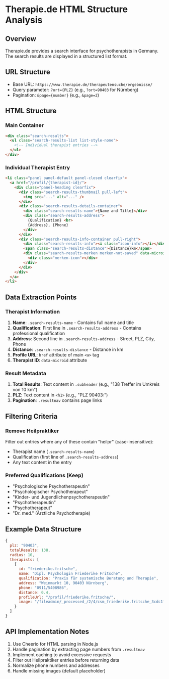 # Therapie.de HTML Structure Analysis

## Overview
Therapie.de provides a search interface for psychotherapists in Germany. The search results are displayed in a structured list format.

## URL Structure
- Base URL: `https://www.therapie.de/therapeutensuche/ergebnisse/`
- Query parameter: `?ort={PLZ}` (e.g., `?ort=90403` for Nürnberg)
- Pagination: `&page={number}` (e.g., `&page=2`)

## HTML Structure

### Main Container
```html
<div class="search-results">
  <ul class="search-results-list list-style-none">
    <!-- Individual therapist entries -->
  </ul>
</div>
```

### Individual Therapist Entry
```html
<li class="panel panel-default panel-closed clearfix">
  <a href="/profil/{therapist-id}/">
    <div class="panel-heading clearfix">
      <div class="search-results-thumbnail pull-left">
        <img src="..." alt="..." />
      </div>
      <div class="search-results-details-container">
        <div class="search-results-name">{Name and Title}</div>
        <div class="search-results-address">
          {Qualification} <br>
          {Address}, {Phone}
        </div>
      </div>
      <div class="search-results-info-container pull-right">
        <div class="search-results-info"><i class="icon-info"></i></div>
        <span class="search-results-distance">{Distance}km</span>
        <div class="search-results-merken merken-not-saved" data-microid="{therapist-id}">
          <div class="merken-icon"></div>
        </div>
      </div>
    </div>
  </a>
</li>
```

## Data Extraction Points

### Therapist Information
1. **Name**: `.search-results-name` - Contains full name and title
2. **Qualification**: First line in `.search-results-address` - Contains professional qualification
3. **Address**: Second line in `.search-results-address` - Street, PLZ, City, Phone
4. **Distance**: `.search-results-distance` - Distance in km
5. **Profile URL**: `href` attribute of main `<a>` tag
6. **Therapist ID**: `data-microid` attribute

### Result Metadata
1. **Total Results**: Text content in `.subheader` (e.g., "138 Treffer im Umkreis von 10 km")
2. **PLZ**: Text content in `<h1>` (e.g., "PLZ 90403:")
3. **Pagination**: `.resultnav` contains page links

## Filtering Criteria

### Remove Heilpraktiker
Filter out entries where any of these contain "heilpr" (case-insensitive):
- Therapist name (`.search-results-name`)
- Qualification (first line of `.search-results-address`)
- Any text content in the entry

### Preferred Qualifications (Keep)
- "Psychologische Psychotherapeutin"
- "Psychologischer Psychotherapeut"
- "Kinder- und Jugendlichenpsychotherapeutin"
- "Psychotherapeutin"
- "Psychotherapeut"
- "Dr. med." (Ärztliche Psychotherapie)

## Example Data Structure

```javascript
{
  plz: "90403",
  totalResults: 138,
  radius: 10,
  therapists: [
    {
      id: "friederike.fritsche",
      name: "Dipl. Psychologin Friederike Fritsche",
      qualification: "Praxis für systemische Beratung und Therapie",
      address: "Weinmarkt 10, 90403 Nürnberg",
      phone: "0911/5408986",
      distance: 0.4,
      profileUrl: "/profil/friederike.fritsche/",
      image: "/fileadmin/_processed_/2/4/csm_friederike.fritsche_3cdc1fb548.jpg"
    }
  ]
}
```

## API Implementation Notes

1. Use Cheerio for HTML parsing in Node.js
2. Handle pagination by extracting page numbers from `.resultnav`
3. Implement caching to avoid excessive requests
4. Filter out Heilpraktiker entries before returning data
5. Normalize phone numbers and addresses
6. Handle missing images (default placeholder)